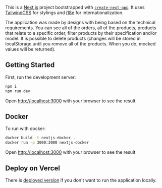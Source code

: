 This is a [Next.js](https://nextjs.org/) project bootstrapped with [`create-next-app`](https://github.com/vercel/next.js/tree/canary/packages/create-next-app). It uses [TailwindCSS](https://tailwindcss.com/) for stylings and [i18n](https://www.i18next.com/) for internationalization.

The application was made by designs with being based on the technical requirements. You can see all of the orders, all of the products, products that relate to a specific order, filter products by their specification and/or model. It is possible to delete products (changes will be stored in localStorage until you remove all of the products. When you do, mocked values will be returned).

## Getting Started

First, run the development server:

```bash
npm i
npm run dev
```

Open [http://localhost:3000](http://localhost:3000) with your browser to see the result.

## Docker

To run with docker:

```bash
docker build -t nextjs-docker .
docker run -p 3000:3000 nextjs-docker
```

Open [http://localhost:3000](http://localhost:3000) with your browser to see the result.

## Deploy on Vercel

There is [deployed version](https://inventory-nine-xi.vercel.app/) if you don't want to run the application locally.
